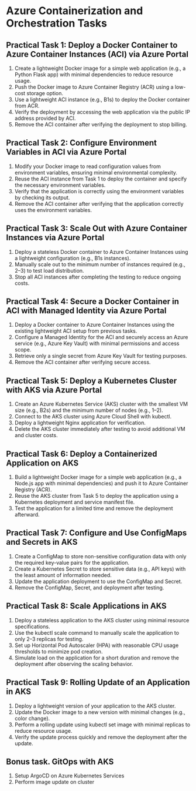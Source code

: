 # Azure Containerization and Orchestration Tasks

## Practical Task 1: Deploy a Docker Container to Azure Container Instances (ACI) via Azure Portal

1. Create a lightweight Docker image for a simple web application (e.g., a Python Flask app) with minimal dependencies to reduce resource usage.
2. Push the Docker image to Azure Container Registry (ACR) using a low-cost storage option.
3. Use a lightweight ACI instance (e.g., B1s) to deploy the Docker container from ACR.
4. Verify the deployment by accessing the web application via the public IP address provided by ACI.
5. Remove the ACI container after verifying the deployment to stop billing.

## Practical Task 2: Configure Environment Variables in ACI via Azure Portal

1. Modify your Docker image to read configuration values from environment variables,  ensuring minimal environmental complexity.
2. Reuse the ACI instance from Task 1 to deploy the container and specify the necessary environment variables.
3. Verify that the application is correctly using the environment variables by checking its output.
4. Remove the ACI container after verifying that the application correctly uses the environment variables.

## Practical Task 3: Scale Out with Azure Container Instances via Azure Portal

1. Deploy a stateless Docker container to Azure Container Instances using a lightweight configuration (e.g., B1s instances).
2. Manually scale out to the minimum number of instances required (e.g., 2–3) to test load distribution.
3. Stop all ACI instances after completing the testing to reduce ongoing costs.

## Practical Task 4: Secure a Docker Container in ACI with Managed Identity via Azure Portal

1. Deploy a Docker container to Azure Container Instances using the existing lightweight ACI setup from previous tasks.
2. Configure a Managed Identity for the ACI and securely access an Azure service (e.g., Azure Key Vault) with minimal permissions and access scope.
3. Retrieve only a single secret from Azure Key Vault for testing purposes.
4. Remove the ACI container after verifying secure access.

## Practical Task 5: Deploy a Kubernetes Cluster with AKS via Azure Portal

1. Create an Azure Kubernetes Service (AKS) cluster with the smallest VM size (e.g., B2s) and the minimum number of nodes (e.g., 1–2).
2. Connect to the AKS cluster using Azure Cloud Shell with kubectl.
3. Deploy a lightweight Nginx application for verification.
4. Delete the AKS cluster immediately after testing to avoid additional VM and cluster costs.

## Practical Task 6: Deploy a Containerized Application on AKS

1. Build a lightweight Docker image for a simple web application (e.g., a Node.js app with minimal dependencies) and push it to Azure Container Registry (ACR).
2. Reuse the AKS cluster from Task 5 to deploy the application using a Kubernetes deployment and service manifest file.
3. Test the application for a limited time and remove the deployment afterward.

## Practical Task 7: Configure and Use ConfigMaps and Secrets in AKS

1. Create a ConfigMap to store non-sensitive configuration data with only the required key-value pairs for the application.
2. Create a Kubernetes Secret to store sensitive data (e.g., API keys) with the least amount of information needed.
3. Update the application deployment to use the ConfigMap and Secret.
4. Remove the ConfigMap, Secret, and deployment after testing.

## Practical Task 8: Scale Applications in AKS

1. Deploy a stateless application to the AKS cluster using minimal resource specifications.
2. Use the kubectl scale command to manually scale the application to only 2–3 replicas for testing.
3. Set up Horizontal Pod Autoscaler (HPA) with reasonable CPU usage thresholds to minimize pod creation.
4. Simulate load on the application for a short duration and remove the deployment after observing the scaling behavior.

## Practical Task 9: Rolling Update of an Application in AKS

1. Deploy a lightweight version of your application to the AKS cluster.
2. Update the Docker image to a new version with minimal changes (e.g., color change).
3. Perform a rolling update using kubectl set image with minimal replicas to reduce resource usage.
4. Verify the update process quickly and remove the deployment after the update.

## Bonus task. GitOps with AKS

1. Setup ArgoCD on Azure Kubernetes Services
2. Perform image update on cluster
